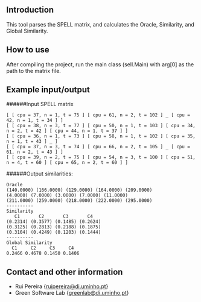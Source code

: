 Introduction
--------------------------------------------------------------

This tool parses the SPELL matrix, and calculates the Oracle, Similarity, and Global Similarity.

How to use
--------------------------------------------------------------

After compiling the project, run the main class (sell.Main) with arg[0] as the path to the matrix file.


Example input/output
--------------------------------------------------------------

######Input SPELL matrix

```
[ [ cpu = 37, n = 1, t = 75 ] [ cpu = 61, n = 2, t = 102 ] _ [ cpu = 42, n = 1, t = 34 ] ]
[ [ cpu = 38, n = 3, t = 77 ] [ cpu = 50, n = 1, t = 103 ] [ cpu = 34, n = 2, t = 42 ] [ cpu = 44, n = 1, t = 37 ] ]
[ [ cpu = 36, n = 1, t = 73 ] [ cpu = 58, n = 1, t = 102 ] [ cpu = 35, n = 1, t = 43 ] _ ]
[ [ cpu = 37, n = 3, t = 74 ] [ cpu = 66, n = 2, t = 105 ] _ [ cpu = 61, n = 2, t = 43 ] ]
[ [ cpu = 39, n = 2, t = 75 ] [ cpu = 54, n = 3, t = 100 ] [ cpu = 51, n = 4, t = 60 ] [ cpu = 65, n = 2, t = 60 ] ]
```
######Output similarities:

```
Oracle
(140.0000) (166.0000) (129.0000) (164.0000) (209.0000) 
(4.0000) (7.0000) (3.0000) (7.0000) (11.0000) 
(211.0000) (259.0000) (218.0000) (222.0000) (295.0000) 
----------
Similarity
   C1       C2       C3       C4    
(0.2314) (0.3577) (0.1485) (0.2624) 
(0.3125) (0.2813) (0.2188) (0.1875) 
(0.3104) (0.4249) (0.1203) (0.1444) 
----------
Global Similarity
  C1     C2     C3     C4   
0.2466 0.4678 0.1450 0.1406 
```


Contact and other information
--------------------------------------------------------------
- Rui Pereira {ruipereira@di.uminho.pt}
- Green Software Lab {greenlab@di.uminho.pt}